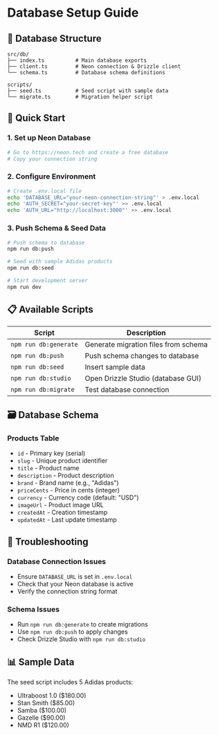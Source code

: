 # Database Setup Guide

## 📁 Database Structure

```
src/db/
├── index.ts          # Main database exports
├── client.ts         # Neon connection & Drizzle client
└── schema.ts         # Database schema definitions

scripts/
├── seed.ts           # Seed script with sample data
└── migrate.ts        # Migration helper script
```

## 🚀 Quick Start

### 1. Set up Neon Database
```bash
# Go to https://neon.tech and create a free database
# Copy your connection string
```

### 2. Configure Environment
```bash
# Create .env.local file
echo 'DATABASE_URL="your-neon-connection-string"' > .env.local
echo 'AUTH_SECRET="your-secret-key"' >> .env.local
echo 'AUTH_URL="http://localhost:3000"' >> .env.local
```

### 3. Push Schema & Seed Data
```bash
# Push schema to database
npm run db:push

# Seed with sample Adidas products
npm run db:seed

# Start development server
npm run dev
```

## 📋 Available Scripts

| Script | Description |
|--------|-------------|
| `npm run db:generate` | Generate migration files from schema |
| `npm run db:push` | Push schema changes to database |
| `npm run db:seed` | Insert sample data |
| `npm run db:studio` | Open Drizzle Studio (database GUI) |
| `npm run db:migrate` | Test database connection |

## 🗃️ Database Schema

### Products Table
- `id` - Primary key (serial)
- `slug` - Unique product identifier
- `title` - Product name
- `description` - Product description
- `brand` - Brand name (e.g., "Adidas")
- `priceCents` - Price in cents (integer)
- `currency` - Currency code (default: "USD")
- `imageUrl` - Product image URL
- `createdAt` - Creation timestamp
- `updatedAt` - Last update timestamp

## 🔧 Troubleshooting

### Database Connection Issues
- Ensure `DATABASE_URL` is set in `.env.local`
- Check that your Neon database is active
- Verify the connection string format

### Schema Issues
- Run `npm run db:generate` to create migrations
- Use `npm run db:push` to apply changes
- Check Drizzle Studio with `npm run db:studio`

## 📊 Sample Data

The seed script includes 5 Adidas products:
- Ultraboost 1.0 ($180.00)
- Stan Smith ($85.00)
- Samba ($100.00)
- Gazelle ($90.00)
- NMD R1 ($120.00)
